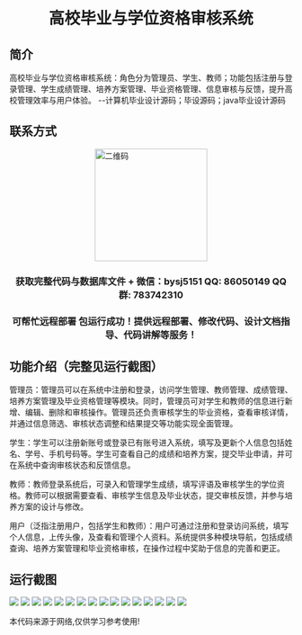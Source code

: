 <p><h1 align="center">高校毕业与学位资格审核系统</h1></p>

## 简介
高校毕业与学位资格审核系统：角色分为管理员、学生、教师；功能包括注册与登录管理、学生成绩管理、培养方案管理、毕业资格管理、信息审核与反馈，提升高校管理效率与用户体验。    --计算机毕业设计源码；毕设源码；java毕业设计源码


## 联系方式
<img src="https://bs-1329754181.cos.ap-shanghai.myqcloud.com/wx.jpg" alt="二维码" style="display: block; margin: 0 auto;" width="200px">
<p><h3 align="center">获取完整代码与数据库文件 + 微信：bysj5151 QQ: 86050149 QQ群: 783742310</h3></p>
<p><h3 align="center">可帮忙远程部署 包运行成功！提供远程部署、修改代码、设计文档指导、代码讲解等服务！</h3></p>

## 功能介绍（完整见运行截图）
管理员：管理员可以在系统中注册和登录，访问学生管理、教师管理、成绩管理、培养方案管理及毕业资格管理等模块。同时，管理员可对学生和教师的信息进行新增、编辑、删除和审核操作。管理员还负责审核学生的毕业资格，查看审核详情，并通过信息筛选、审核状态调整和结果提交等功能实现全面管理。

学生：学生可以注册新账号或登录已有账号进入系统，填写及更新个人信息包括姓名、学号、手机号码等。学生可查看自己的成绩和培养方案，提交毕业申请，并可在系统中查询审核状态和反馈信息。

教师：教师登录系统后，可录入和管理学生成绩，填写评语及审核学生的学位资格。教师可以根据需要查看、审核学生信息及毕业状态，提交审核反馈，并参与培养方案的设计与修改。

用户（泛指注册用户，包括学生和教师）：用户可通过注册和登录访问系统，填写个人信息，上传头像，及查看和管理个人资料。系统提供多种模块导航，包括成绩查询、培养方案管理和毕业资格审核，在操作过程中奖助于信息的完善和更正。


## 运行截图
![](https://bs-1329754181.cos.ap-shanghai.myqcloud.com/spring/CollegeGraduationAndDegreeQualificationReviewSystem/img/001.jpg)
![](https://bs-1329754181.cos.ap-shanghai.myqcloud.com/spring/CollegeGraduationAndDegreeQualificationReviewSystem/img/002.jpg)
![](https://bs-1329754181.cos.ap-shanghai.myqcloud.com/spring/CollegeGraduationAndDegreeQualificationReviewSystem/img/003.jpg)
![](https://bs-1329754181.cos.ap-shanghai.myqcloud.com/spring/CollegeGraduationAndDegreeQualificationReviewSystem/img/004.jpg)
![](https://bs-1329754181.cos.ap-shanghai.myqcloud.com/spring/CollegeGraduationAndDegreeQualificationReviewSystem/img/005.jpg)
![](https://bs-1329754181.cos.ap-shanghai.myqcloud.com/spring/CollegeGraduationAndDegreeQualificationReviewSystem/img/006.jpg)
![](https://bs-1329754181.cos.ap-shanghai.myqcloud.com/spring/CollegeGraduationAndDegreeQualificationReviewSystem/img/007.jpg)
![](https://bs-1329754181.cos.ap-shanghai.myqcloud.com/spring/CollegeGraduationAndDegreeQualificationReviewSystem/img/008.jpg)
![](https://bs-1329754181.cos.ap-shanghai.myqcloud.com/spring/CollegeGraduationAndDegreeQualificationReviewSystem/img/009.jpg)
![](https://bs-1329754181.cos.ap-shanghai.myqcloud.com/spring/CollegeGraduationAndDegreeQualificationReviewSystem/img/010.jpg)
![](https://bs-1329754181.cos.ap-shanghai.myqcloud.com/spring/CollegeGraduationAndDegreeQualificationReviewSystem/img/011.jpg)
![](https://bs-1329754181.cos.ap-shanghai.myqcloud.com/spring/CollegeGraduationAndDegreeQualificationReviewSystem/img/012.jpg)
![](https://bs-1329754181.cos.ap-shanghai.myqcloud.com/spring/CollegeGraduationAndDegreeQualificationReviewSystem/img/013.jpg)
![](https://bs-1329754181.cos.ap-shanghai.myqcloud.com/spring/CollegeGraduationAndDegreeQualificationReviewSystem/img/014.jpg)
![](https://bs-1329754181.cos.ap-shanghai.myqcloud.com/spring/CollegeGraduationAndDegreeQualificationReviewSystem/img/015.jpg)
![](https://bs-1329754181.cos.ap-shanghai.myqcloud.com/spring/CollegeGraduationAndDegreeQualificationReviewSystem/img/016.jpg)

<p>本代码来源于网络,仅供学习参考使用!</p>
